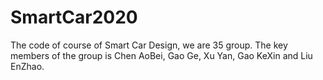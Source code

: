 # SmartCar2020
The code of course of Smart Car Design, we are 35 group. The key members of  the group is Chen AoBei, Gao Ge, Xu Yan, Gao KeXin and Liu EnZhao.
